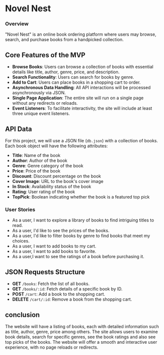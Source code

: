 # Novel Nest
### Overview
"Novel Nest" is an online book ordering platform where users may browse, search, and purchase books from a handpicked collection. 
## Core Features of the MVP

 -  **Browse Books**: Users can browse a collection of books with essential details like title, author, genre, price, and description.
 -  **Search Functionality**: Users can search for books by genre.
 -  **Add to Cart**: Users can place books in a shopping cart to order.
 -  **Asynchronous Data Handling**: All API interactions will be processed asynchronously via JSON.
 -  **Single Page Application**: The entire site will run on a single page without any redirects or reloads.
 -  **Event Listeners**: To facilitate interactivity, the site will include at least three unique event listeners.
## API Data
For this project, we will use a JSON file (`db.json`) with a collection of books. Each book object will have the following attributes:

-   **Title**: Name of the book
-   **Author**: Author of the book
-   **Genre**: Genre category of the book
-   **Price**: Price of the book
-   **Discount**: Discount percentage on the book
-   **Cover Image**: URL to the book's cover image
-   **In Stock**: Availability status of the book
-   **Rating**: User rating of the book
-   **TopPick**: Boolean indicating whether the book is a featured top pick

### User Stories
 - As a user, I want to explore a library of books to find intriguing titles to read.  
- As a user, I'd like to see the prices of the books.
- As a user, I'd like to filter books by genre to find books that meet my choices.  
- As a user, I want to add books to my cart.
- As a user, I want to add books to favorite.
- As a user,I want to see the ratings of a book before purchasing it.
## JSON Requests Structure

-   **GET** `/books`: Fetch the list of all books.
-   **GET** `/books/:id`: Fetch details of a specific book by ID.
-   **POST** `/cart`: Add a book to the shopping cart.
-   **DELETE** `/cart/:id`: Remove a book from the shopping cart.
## conclusion
The website will have a listing of books, each with detailed information such as title, author, genre, price among others. The site allows users to examine book details, search for specific genres, see the book ratings and also see top picks of the books. The website will offer a smooth and interactive user experience, with no page reloads or redirects.